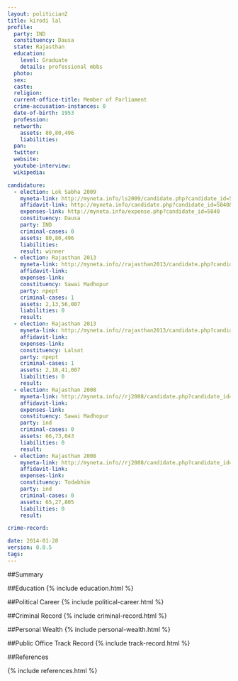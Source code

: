 ```yaml
---
layout: politician2
title: kirodi lal
profile: 
  party: IND
  constituency: Dausa
  state: Rajasthan
  education: 
    level: Graduate
    details: professional mbbs
  photo: 
  sex: 
  caste: 
  religion: 
  current-office-title: Member of Parliament
  crime-accusation-instances: 0
  date-of-birth: 1953
  profession: 
  networth: 
    assets: 80,80,496
    liabilities: 
  pan: 
  twitter: 
  website: 
  youtube-interview: 
  wikipedia: 

candidature: 
  - election: Lok Sabha 2009
    myneta-link: http://myneta.info/ls2009/candidate.php?candidate_id=5840
    affidavit-link: http://myneta.info/candidate.php?candidate_id=5840&scan=original
    expenses-link: http://myneta.info/expense.php?candidate_id=5840
    constituency: Dausa 
    party: IND
    criminal-cases: 0
    assets: 80,80,496
    liabilities: 
    result: winner 
  - election: Rajasthan 2013
    myneta-link: http://myneta.info//rajasthan2013/candidate.php?candidate_id=1098
    affidavit-link: 
    expenses-link: 
    constituency: Sawai Madhopur 
    party: npept
    criminal-cases: 1
    assets: 2,13,56,007
    liabilities: 0
    result:  
  - election: Rajasthan 2013
    myneta-link: http://myneta.info//rajasthan2013/candidate.php?candidate_id=1116
    affidavit-link: 
    expenses-link: 
    constituency: Lalsot 
    party: npept
    criminal-cases: 1
    assets: 2,18,41,007
    liabilities: 0
    result:  
  - election: Rajasthan 2008
    myneta-link: http://myneta.info//rj2008/candidate.php?candidate_id=308
    affidavit-link: 
    expenses-link: 
    constituency: Sawai Madhopur 
    party: ind
    criminal-cases: 0
    assets: 66,73,043
    liabilities: 0
    result:  
  - election: Rajasthan 2008
    myneta-link: http://myneta.info//rj2008/candidate.php?candidate_id=367
    affidavit-link: 
    expenses-link: 
    constituency: Todabhim 
    party: ind
    criminal-cases: 0
    assets: 65,27,805
    liabilities: 0
    result:  

crime-record: 

date: 2014-01-28
version: 0.0.5
tags: 
---
```

##Summary


##Education
{% include education.html %}


##Political Career
{% include political-career.html %}


##Criminal Record
{% include criminal-record.html %}


##Personal Wealth
{% include personal-wealth.html %}


##Public Office Track Record
{% include track-record.html %}


##References


{% include references.html %}